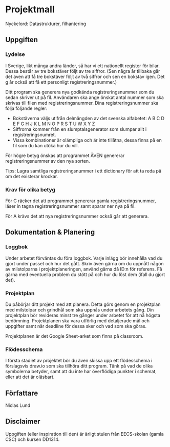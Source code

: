 # Projektmall

Nyckelord: Datastrukturer, filhantering

## Uppgiften

### Lydelse

I Sverige, likt många andra länder, så har vi ett nationellt register för bilar. Dessa består av tre bokstäver följt av tre siffror. (Sen några år tillbaka går det även att få tre bokstäver följt av två siffror och sen en bokstav igen. Det g år också att få ett personligt registreringsnummer.)

Ditt program ska generera nya godkända registreringsnummer som du sedan skriver ut på fil. Användaren ska ange önskat antal nummer som ska skrivas till filen med registreringsnummer. Dina registreringsnummer ska följa följande regler:

- Bokstäverna väljs utifrån delmängden av det svenska alfabetet: A B C D E F G H J K L M N O P R S T U W X Y Z
- Siffrorna kommer från en slumptalsgenerator som slumpar allt i registreringsnumret.
- Vissa kombinationer är olämpliga och är inte tillåtna, dessa finns på en fil som du kan utöka hur du vill.

För högre betyg önskas att programmet ÄVEN genererar registreringsnummer av den nya sorten.

Tips: Lagra samtliga registreringsnummer i ett dictionary för att ta reda på om det existerar krockar.

### Krav för olika betyg

För C räcker det att programmet genererar gamla registreringsnummer, läser in tagna registreringsnummer samt sparar ner nya på fil.

För A krävs det att nya registreringsnummer också går att generera.

## Dokumentation & Planering

### Loggbok

Under arbetet förväntas du föra loggbok. Varje inlägg bör innehålla vad du gjort under passet och hur det gått. Skriv även gärna om du uppnått någon av milstolparna i projektplaneringen, använd gärna då ID:n för referens. Få gärna med eventuella problem du stött på och hur du löst dem (ifall du gjort det).

### Projektplan

Du påbörjar ditt projekt med att planera. Detta görs genom en projektplan med milstolpar och grindhål som ska uppnås under arbetets gång. Din projektplan bör revideras minst tre gånger under arbetet för att nå högsta bedömning. Projektplanen ska vara utförlig med detaljerade mål och uppgifter samt när deadline för dessa sker och vad som ska göras.

Projektplanen är det Google Sheet-arket som finns på classroom.

### Flödesschema

I första stadiet av projektet bör du även skissa upp ett flödesschema i förslagsvis draw.io som ska tillhöra ditt program. Tänk på vad de olika symbolerna betyder, samt att du inte har överflödiga punkter i schemat, eller att det är oläsbart.

## Författare

Niclas Lund

## Disclaimer

Uppgiften (eller inspiration till den) är ärligt stulen från EECS-skolan (gamla CSC) och kursen DD1314.
